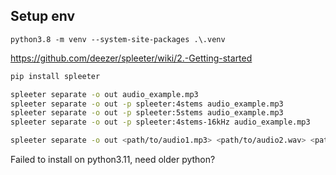 ## Setup env
```
python3.8 -m venv --system-site-packages .\.venv
```

https://github.com/deezer/spleeter/wiki/2.-Getting-started
```sh
pip install spleeter
```
```sh
spleeter separate -o out audio_example.mp3
spleeter separate -o out -p spleeter:4stems audio_example.mp3
spleeter separate -o out -p spleeter:5stems audio_example.mp3
spleeter separate -o out -p spleeter:4stems-16kHz audio_example.mp3
```
```sh
spleeter separate -o out <path/to/audio1.mp3> <path/to/audio2.wav> <path/to/audio3.ogg>
```

Failed to install on python3.11, need older python?
